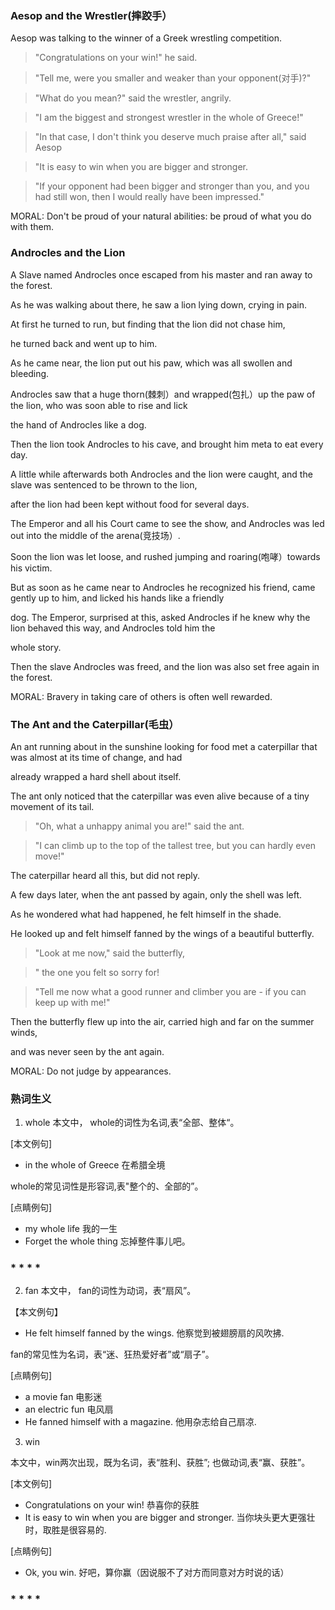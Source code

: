 ### Aesop and the Wrestler(摔跤手）
Aesop was talking to the winner of a Greek wrestling competition.


>"Congratulations on your win!" he said.

>"Tell me, were you smaller and weaker than your opponent(对手)?"

>"What do you mean?" said the wrestler, angrily.

>"I am the biggest and strongest wrestler in the whole of Greece!"

>"In that case, I don't think you deserve much praise after all," said Aesop

>"It is easy to win when you are bigger and stronger.

>"If your opponent had been bigger and stronger than you, and you had still won, then I would really have been impressed."

MORAL: Don't be proud of your natural abilities: be proud of what you do with them.

### Androcles and the Lion

A Slave named Androcles once escaped from his master and ran away to the forest.

As he was walking about there, he saw a lion lying down, crying in pain.

At first he turned to run, but finding that the lion did not chase him,

he turned back and went up to him.

As he came near, the lion put out his paw, which was all swollen and bleeding.

Androcles saw that a huge thorn(棘刺）and wrapped(包扎）up the paw of the lion, who was soon able to rise and lick

the hand of Androcles like a dog.

Then the lion took Androcles to his cave, and brought him meta to eat every day.

A little while afterwards both Androcles and the lion were caught, and the slave was sentenced to be thrown to the lion, 

after the lion had been kept without food for several days.

The Emperor and all his Court came to see the show, and Androcles was led out into the middle of the arena(竞技场）.

Soon the lion was let loose, and rushed jumping and roaring(咆哮）towards his victim.

But as soon as he came near to Androcles he recognized his friend, came gently up to him, and licked his hands like a friendly

dog.  The Emperor, surprised at this, asked Androcles if he knew why the lion behaved this way, and Androcles told him the 

whole story. 

Then the slave Androcles was freed, and the lion was also set free again in the forest. 

MORAL: Bravery in taking care of others is often well rewarded.

### The Ant and the Caterpillar(毛虫）

An ant running about in the sunshine looking for food met a caterpillar that was almost at its time of change, and had 

already wrapped a hard shell about itself.

The ant only noticed that the caterpillar was even alive because of a tiny movement of its tail.

>"Oh, what a unhappy animal you are!" said the ant.

>"I can climb up to the top of the tallest tree, but you can hardly even move!"

The caterpillar heard all this, but did not reply.

A few days later, when the ant passed by again, only the shell was left.

As he wondered what had happened, he felt himself in the shade.

He looked up and felt himself fanned by the wings of a beautiful butterfly.

>"Look at me now," said the butterfly,

>" the one you felt so sorry for! 

>"Tell me now what a good runner and climber you are - if you can keep up with me!"

Then the butterfly flew up into the air, carried high and far on the summer winds, 

and was never seen by the ant again.

MORAL: Do not judge by appearances.


### 熟词生义
1. whole
本文中， whole的词性为名词,表“全部、整体“。

[本文例句]
+ in the whole of Greece 在希腊全境

whole的常见词性是形容词,表"整个的、全部的”。

[点睛例句]
+ my whole life 我的一生
+ Forget the whole thing 忘掉整件事儿吧。
###       *  *  *  *
2. fan
本文中， fan的词性为动词，表“扇风”。

【本文例句】
+ He felt himself fanned by the wings. 他察觉到被翅膀扇的风吹拂.

fan的常见性为名词，表“迷、狂热爱好者”或“扇子”。

[点睛例句]

+ a movie fan 电影迷
+ an electric fun 电风扇
+ He fanned himself with a magazine. 他用杂志给自己扇凉. 

3. win

本文中，win两次出现，既为名词，表“胜利、获胜”; 也做动词,表“赢、获胜”。

[本文例句]

+ Congratulations on your win! 恭喜你的获胜
+ It is easy to win when you are bigger and stronger. 当你块头更大更强壮时，取胜是很容易的.

[点睛例句]
+ Ok, you win. 好吧，算你赢（因说服不了对方而同意对方时说的话）
###           *          *           *              *
